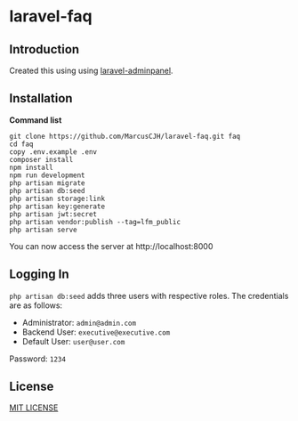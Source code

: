 # laravel-faq

## Introduction

Created this using using [laravel-adminpanel](https://github.com/viralsolani/laravel-adminpanel).


## Installation

**Command list**

    git clone https://github.com/MarcusCJH/laravel-faq.git faq
    cd faq
    copy .env.example .env
    composer install
    npm install
    npm run development
    php artisan migrate
    php artisan db:seed
    php artisan storage:link
    php artisan key:generate
    php artisan jwt:secret
    php artisan vendor:publish --tag=lfm_public
    php artisan serve

You can now access the server at http://localhost:8000

## Logging In

`php artisan db:seed` adds three users with respective roles. The credentials are as follows:

* Administrator: `admin@admin.com`
* Backend User: `executive@executive.com`
* Default User: `user@user.com`

Password: `1234`



## License

[MIT LICENSE](https://github.com/viralsolani/laravel-adminpanel/blob/master/LICENSE.txt)
